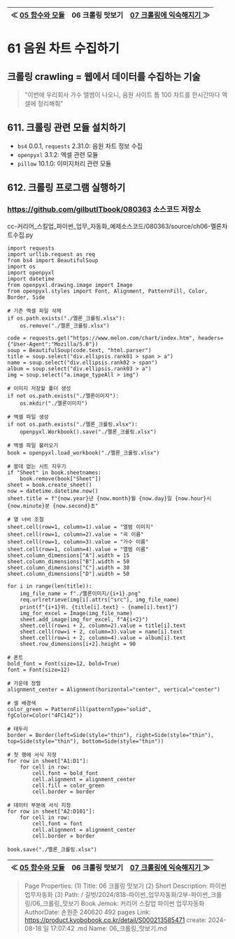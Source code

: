 
| ≪ [ 05 함수와 모듈 ](/길벗/2024/818-파이썬_업무자동화/1부-파이썬_기초/05_함수와_모듈) | 06 크롤링 맛보기 | [ 07 크롤링에 익숙해지기 ](/길벗/2024/818-파이썬_업무자동화/2부-파이썬_크롤링/07_크롤링에_익숙해지기) ≫ |
|:----:|:----:|:----:|

# 61 음원 차트 수집하기

## 크롤링 crawling = 웹에서 데이터를 수집하는 기술

> "이번에 우리회사 가수 앨범이 나오니,
> 음원 사이트 톱 100 차트를 한시간마다 엑셀에 정리해줘"

## 611. 크롤링 관련 모듈 설치하기

- `bs4` 0.0.1, `requests` 2.31.0: 음원 차트 정보 수집
- `openpyxl` 3.1.2: 엑셀 관련 모듈
- `pillow` 10.1.0: 이미지처리 관련 모듈

## 612. 크롤링 프로그램 실행하기

### https://github.com/gilbutITbook/080363 소스코드 저장소

cc-커리어_스킬업_파이썬_업무_자동화_예제소스코드/080363/source/ch06-멜론차트수집.py
```
import requests
import urllib.request as req
from bs4 import BeautifulSoup
import os
import openpyxl
import datetime
from openpyxl.drawing.image import Image
from openpyxl.styles import Font, Alignment, PatternFill, Color, Border, Side

# 기존 엑셀 파일 삭제
if os.path.exists("./멜론_크롤링.xlsx"):
    os.remove("./멜론_크롤링.xlsx")

code = requests.get("https://www.melon.com/chart/index.htm", headers={"User-Agent":"Mozilla/5.0"})
soup = BeautifulSoup(code.text, "html.parser")
title = soup.select("div.ellipsis.rank01 > span > a")
name = soup.select("div.ellipsis.rank02 > span")
album = soup.select("div.ellipsis.rank03 > a")
img = soup.select("a.image_typeAll > img")

# 이미지 저장할 폴더 생성
if not os.path.exists("./멜론이미지"):
    os.mkdir("./멜론이미지")

# 엑셀 파일 생성
if not os.path.exists("./멜론_크롤링.xlsx"):
    openpyxl.Workbook().save("./멜론_크롤링.xlsx")

# 엑셀 파일 불러오기
book = openpyxl.load_workbook("./멜론_크롤링.xlsx")

# 쓸데 없는 시트 지우기
if "Sheet" in book.sheetnames:
    book.remove(book["Sheet"])
sheet = book.create_sheet()
now = datetime.datetime.now()
sheet.title = f"{now.year}년 {now.month}월 {now.day}일 {now.hour}시 {now.minute}분 {now.second}초"

# 열 너비 조절
sheet.cell(row=1, column=1).value = "앨범 이미지"
sheet.cell(row=1, column=2).value = "곡 이름"
sheet.cell(row=1, column=3).value = "가수 이름"
sheet.cell(row=1, column=4).value = "앨범 이름"
sheet.column_dimensions["A"].width = 15
sheet.column_dimensions["B"].width = 50
sheet.column_dimensions["C"].width = 30
sheet.column_dimensions["D"].width = 50

for i in range(len(title)):
    img_file_name = f"./멜론이미지/{i+1}.png"
    req.urlretrieve(img[i].attrs["src"], img_file_name)
    print(f"{i+1}위. {title[i].text} - {name[i].text}")
    img_for_excel = Image(img_file_name)
    sheet.add_image(img_for_excel, f"A{i+2}")
    sheet.cell(row=i + 2, column=2).value = title[i].text
    sheet.cell(row=i + 2, column=3).value = name[i].text
    sheet.cell(row=i + 2, column=4).value = album[i].text
    sheet.row_dimensions[i+2].height = 90

# 폰트
bold_font = Font(size=12, bold=True)
font = Font(size=12)

# 가운데 정렬
alignment_center = Alignment(horizontal="center", vertical="center")

# 셀 배경색
color_green = PatternFill(patternType="solid", fgColor=Color("4FC142"))

# 테두리
border = Border(left=Side(style="thin"), right=Side(style="thin"), top=Side(style="thin"), bottom=Side(style="thin"))

# 첫 행에 서식 지정
for row in sheet["A1:D1"]:
    for cell in row:
        cell.font = bold_font
        cell.alignment = alignment_center
        cell.fill = color_green
        cell.border = border

# 데이터 부분에 서식 지정
for row in sheet["A2:D101"]:
    for cell in row:
        cell.font = font
        cell.alignment = alignment_center
        cell.border = border

book.save("./멜론_크롤링.xlsx")
```



| ≪ [ 05 함수와 모듈 ](/길벗/2024/818-파이썬_업무자동화/1부-파이썬_기초/05_함수와_모듈) | 06 크롤링 맛보기 | [ 07 크롤링에 익숙해지기 ](/길벗/2024/818-파이썬_업무자동화/2부-파이썬_크롤링/07_크롤링에_익숙해지기) ≫ |
|:----:|:----:|:----:|

> Page Properties:
> (1) Title: 06 크롤링 맛보기
> (2) Short Description: 파이썬 업무자동화
> (3) Path: / 길벗/2024/818-파이썬_업무자동화/2부-파이썬_크롤링/06_크롤링_맛보기
> Book Jemok: 커리어 스킬업 파이썬 업무자동화
> AuthorDate: 손원준 240620 492 pages
> Link: https://product.kyobobook.co.kr/detail/S000213585471
> create: 2024-08-18 일 17:07:42
> .md Name: 06_크롤링_맛보기.md

